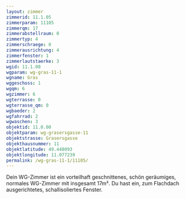 ```yaml
---
layout: zimmer
zimmerid: 11.1.05
zimmerparam: 11105
zimmerqm: 17
zimmerabstellraum: 0
zimmertyp: 4
zimmerschraege: 0
zimmerausrichtung: 4
zimmerfenster: 1
zimmerlautstaerke: 3
wgid: 11.1.00
wgparam: wg-gras-11-1
wgname: Gras
wggeschoss: 1
wgqm: 6
wgzimmer: 6
wgterrasse: 0
wgterrasse_qm: 0
wgbaeder: 2
wgfahrrad: 2
wgwaschen: 3
objektid: 11.0.00
objektparam: wg-grasersgasse-11
objektstrasse: Grasersgasse
objekthausnummer: 11
objektlatitude: 49.448093
objektlongitude: 11.077239
permalink: /wg-gras-11-1/11105/
---
```

Dein WG-Zimmer ist ein vorteilhaft geschnittenes, schön geräumiges, normales WG-Zimmer mit insgesamt 17m². Du hast ein, zum Flachdach ausgerichtetes, schallisoliertes Fenster. 